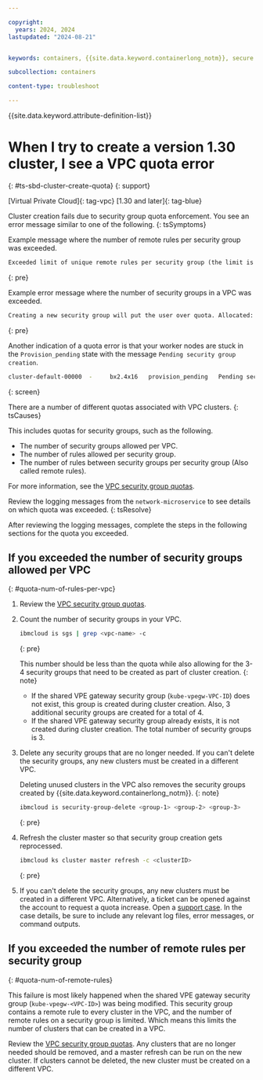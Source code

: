 ```yaml
---

copyright: 
  years: 2024, 2024
lastupdated: "2024-08-21"


keywords: containers, {{site.data.keyword.containerlong_notm}}, secure by default, {{site.data.keyword.containerlong_notm}}, outbound traffic protection, cluster create, quotas, limitations, rules, security groups

subcollection: containers

content-type: troubleshoot

---
```


{{site.data.keyword.attribute-definition-list}}


# When I try to create a version 1.30 cluster, I see a VPC quota error
{: #ts-sbd-cluster-create-quota}
{: support}

[Virtual Private Cloud]{: tag-vpc}
[1.30 and later]{: tag-blue}


Cluster creation fails due to security group quota enforcement. You see an error message similar to one of the following.
{: tsSymptoms}


Example message where the number of remote rules per security group was exceeded.

```txt
Exceeded limit of unique remote rules per security group (the limit is 15 unique remote rules per security group).\n\nAdding a rule would exceed the limit of unique remote rules per security group. Consider creating another security group.","code":"ErrorSecurityGroupRuleOverQuota","wrapped":["over_quota: Exceeded limit of unique remote rules per security group (the limit is 15 unique remote rules per security group).\n\nAdding a rule would exceed the limit of unique remote rules per security group. Consider creating another security group. (400)","over_quota: Exceeded limit of unique remote rules per security group (the limit is 15 unique remote rules per security group).\n\nAdding a rule would exceed the limit of unique remote rules per security group. Consider creating another security group. - https://cloud.ibm.com/docs/vpc?topic=vpc-quotas","80ccf38c1b8e06cc9892762f80eaca0d"],"user_error":{"code":"P4050","description":"The '{{.Provider}}' infrastructure operation failed with the message: {{.Message}}","type":"BadRequest","terseDescription":"'{{.Provider}}' infrastructure exception: {{.Message}}","rc":400},"vars":{"Message":"Exceeded limit of unique remote rules per security group (the limit is 15 unique remote rules per security group).\n\nAdding a rule would exceed the limit of unique remote rules per security group. Consider creating another security group.","Provider":"vpc-gen2"}}}}
```
{: pre}

Example error message where the number of security groups in a VPC was exceeded.

```txt
Creating a new security group will put the user over quota. Allocated: 100, Requested: 1, Quota: 100","code":"ErrorSecurityGroupOverQuota","wrapped":["over_quota: Creating a new security group will put the user over quota. Allocated: 100, Requested: 1, Quota: 100 (400)","over_quota: Creating a new security group will put the user over quota. Allocated: 100, Requested: 1, Quota: 100 - https://cloud.ibm.com/docs/vpc?topic=vpc-quotas","e29df63c7eb284123750fab554863858"],"user_error":{"code":"P4050","description":"The '{{.Provider}}' infrastructure operation failed with the message: {{.Message}}","type":"BadRequest","terseDescription":"'{{.Provider}}' infrastructure exception: {{.Message}}","rc":400},"vars":{"Message":"Creating a new security group will put the user over quota. Allocated: 100, Requested: 1, Quota: 100","Provider":"vpc-gen2"}
```
{: pre}


Another indication of a quota error is that your worker nodes are stuck in the `Provision_pending` state with the message `Pending security group creation`.
```sh
cluster-default-00000  -     bx2.4x16   provision_pending   Pending security group creation   us-south-2   -
```
{: screen}


There are a number of different quotas associated with VPC clusters.
{: tsCauses}

This includes quotas for security groups, such as the following. 
- The number of security groups allowed per VPC.
- The number of rules allowed per security group.
- The number of rules between security groups per security group (Also called remote rules).

For more information, see the [VPC security group quotas](/docs/vpc?topic=vpc-quotas#security-group-quotas).

Review the logging messages from the `network-microservice` to see details on which quota was exceeded.
{: tsResolve}

After reviewing the logging messages, complete the steps in the following sections for the quota you exceeded.

## If you exceeded the number of security groups allowed per VPC
{: #quota-num-of-rules-per-vpc}

1. Review the [VPC security group quotas](/docs/vpc?topic=vpc-quotas#security-group-quotas).

1. Count the number of security groups in your VPC.
    ```sh
    ibmcloud is sgs | grep <vpc-name> -c
    ```
    {: pre}

    This number should be less than the quota while also allowing for the 3-4 security groups that need to be created as part of cluster creation.
    {: note}

    - If the shared VPE gateway security group (`kube-vpegw-VPC-ID`) does not exist, this group is created during cluster creation. Also, 3 additional security groups are created for a total of 4.
    - If the shared VPE gateway security group already exists, it is not created during cluster creation. The total number of security groups is 3.

1. Delete any security groups that are no longer needed. If you can't delete the security groups, any new clusters must be created in a different VPC.

    Deleting unused clusters in the VPC also removes the security groups created by {{site.data.keyword.containerlong_notm}}.
    {: note}

    ```sh
    ibmcloud is security-group-delete <group-1> <group-2> <group-3>
    ```
    {: pre}


1. Refresh the cluster master so that security group creation gets reprocessed.

    ```sh
    ibmcloud ks cluster master refresh -c <clusterID>
    ```
    {: pre}

1. If you can't delete the security groups, any new clusters must be created in a different VPC. Alternatively, a ticket can be opened against the account to request a quota increase. Open a [support case](/docs/get-support?topic=get-support-using-avatar). In the case details, be sure to include any relevant log files, error messages, or command outputs.


## If you exceeded the number of remote rules per security group
{: #quota-num-of-remote-rules}

This failure is most likely happened when the shared VPE gateway security group (`kube-vpegw-<VPC-ID>`) was being modified. This security group contains a remote rule to every cluster in the VPC, and the number of remote rules on a security group is limited. Which means this limits the number of clusters that can be created in a VPC.

Review the [VPC security group quotas](/docs/vpc?topic=vpc-quotas#security-group-quotas). Any clusters that are no longer needed should be removed, and a master refresh can be run on the new cluster.  If clusters cannot be deleted, the new cluster must be created on a different VPC.


